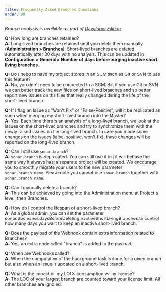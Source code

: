 ```yaml
---
title: Frequently Asked Branches Questions
order: 99
---
```


<!-- sonarqube -->

_Branch analysis is available as part of [Developer Edition](https://redirect.sonarsource.com/editions/developer.html)_

<!-- /sonarqube -->


**Q:** How long are branches retained?  
**A:** Long-lived branches are retained until you delete them manually (**Administration > Branches**).
Short-lived branches are deleted automatically after 30 days with no analysis.
This can be updated in **Configuration > General > Number of days before purging inactive short living branches**.

**Q:** Do I need to have my project stored in an SCM such as Git or SVN to use this feature?  
**A:** No, you don't need to be connected to a SCM. But if you use Git or SVN we can better track the new files on short-lived branches and so better report new issues on the files that really changed during the life of the short-lived branch.

**Q:** If I flag an Issue as "Won't Fix" or "False-Positive", will it be replicated as such when merging my short-lived branch into the Master?  
**A:** Yes. Each time there is an analysis of a long-lived branch, we look at the issues on the short-lived branches and try to synchronize them with the newly raised issues on the long-lived branch. In case you made some changes on the issues (false-positive, won't fix), these changes will be reported on the long-lived branch.

**Q:** Can I still use `sonar.branch`?  
**A:** `sonar.branch` is deprecated. You can still use it but it will behave the same way it always has: a separate project will be created. We encourage you to smoothly migrate your users to the new parameter `sonar.branch.name`.
Please note you cannot use `sonar.branch` together with `sonar.branch.name`.

**Q:** Can I manually delete a branch?  
**A:** This can be achieved by going into the Administration menu at Project's level, then Branches.

**Q:** How do I control the lifespan of a short-lived branch?  
**A:** As a global admin, you can set the parameter sonar.dbcleaner.daysBeforeDeletingInactiveShortLivingBranches to control how many days you want to keep an inactive short-lived branch.

**Q:** Does the payload of the Webhook contain extra information related to Branches?  
**A:** Yes, an extra node called "branch" is added to the payload.

**Q:** When are Webhooks called?  
**A:** When the computation of the background task is done for a given branch but also when an issue is updated on a short-lived branch.

**Q:** What is the impact on my LOCs consumption vs my license?  
**A:** The LOC of your largest branch are counted toward your license limit. All other branches are ignored.  
